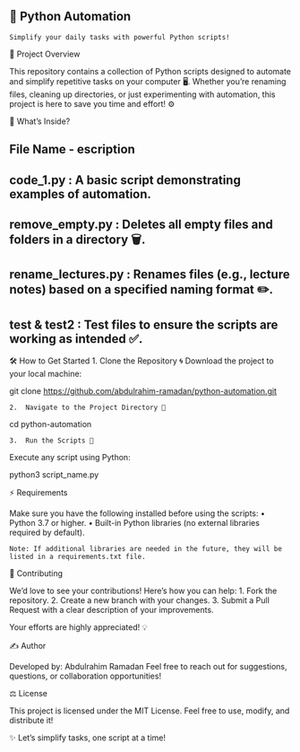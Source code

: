 🚀 Python Automation
-----------------------

	Simplify your daily tasks with powerful Python scripts!

📝 Project Overview

This repository contains a collection of Python scripts designed to automate and simplify repetitive tasks on your computer 🖥️.
Whether you’re renaming files, cleaning up directories, or just experimenting with automation, this project is here to save you time and effort! ⚙️

📂 What’s Inside?

File Name   -   escription
-----------------------------
code_1.py : A basic script demonstrating examples of automation.
---------------------------------------------------------------------
remove_empty.py : Deletes all empty files and folders in a directory 🗑️.
-----------------------------------------------------------------------
rename_lectures.py : Renames files (e.g., lecture notes) based on a specified naming format ✏️.
---------------------------------------------------------------------------------------------------
test & test2 : Test files to ensure the scripts are working as intended ✅.
----------------------------------------------------------------------------

🛠️ How to Get Started
	1.	Clone the Repository 🌀
Download the project to your local machine:

git clone https://github.com/abdulrahim-ramadan/python-automation.git  


	2.	Navigate to the Project Directory 📁

cd python-automation  


	3.	Run the Scripts 🚀
Execute any script using Python:

python3 script_name.py  

⚡ Requirements

Make sure you have the following installed before using the scripts:
	•	Python 3.7 or higher.
	•	Built-in Python libraries (no external libraries required by default).

	Note: If additional libraries are needed in the future, they will be listed in a requirements.txt file.

🤝 Contributing

We’d love to see your contributions! Here’s how you can help:
	1.	Fork the repository.
	2.	Create a new branch with your changes.
	3.	Submit a Pull Request with a clear description of your improvements.

Your efforts are highly appreciated! 💡

✍️ Author

Developed by: Abdulrahim Ramadan
Feel free to reach out for suggestions, questions, or collaboration opportunities!

⚖️ License

This project is licensed under the MIT License. Feel free to use, modify, and distribute it!

✨ Let’s simplify tasks, one script at a time!
